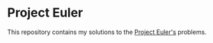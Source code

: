 # Project Euler

This repository contains my solutions to the [Project Euler's](https://projecteuler.net/) problems.